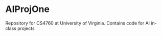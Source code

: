 # AIProjOne
Repository for CS4760 at University of Virginia. Contains code for AI in-class projects
